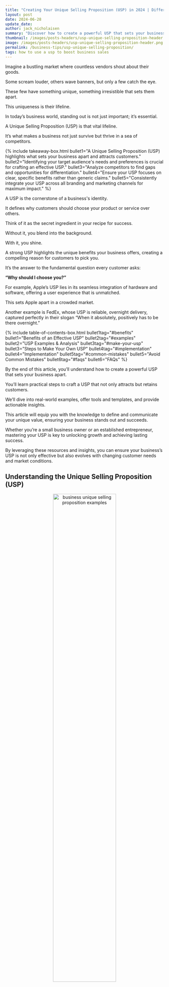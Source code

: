 ```yaml
---
title: "Creating Your Unique Selling Proposition (USP) in 2024 | Differentiate Your Business and Attract Loyal Customers"
layout: post
date: 2024-06-28
update_date: 
author: jack_nicholaisen
summary: "Discover how to create a powerful USP that sets your business apart, attracts loyal customers, and drives growth. Learn key strategies and real-world examples."
thumbnail: /images/posts-headers/usp-unique-selling-proposition-header.png
image: /images/posts-headers/usp-unique-selling-proposition-header.png
permalink: /business-tips/usp-unique-selling-proposition/
tags: how to use a usp to boost business sales
---
```


Imagine a bustling market where countless vendors shout about their goods. 

Some scream louder, others wave banners, but only a few catch the eye. 

These few have something unique, something irresistible that sets them apart. 

This uniqueness is their lifeline. 

In today’s business world, standing out is not just important; it’s essential. 

A Unique Selling Proposition (USP) is that vital lifeline. 

It’s what makes a business not just survive but thrive in a sea of competitors.

{% include takeaway-box.html bullet1="A Unique Selling Proposition (USP) highlights what sets your business apart and attracts customers." bullet2="Identifying your target audience's needs and preferences is crucial for crafting an effective USP." bullet3="Analyze competitors to find gaps and opportunities for differentiation." bullet4="Ensure your USP focuses on clear, specific benefits rather than generic claims." bullet5="Consistently integrate your USP across all branding and marketing channels for maximum impact." %}

A USP is the cornerstone of a business's identity. 

It defines why customers should choose your product or service over others. 

Think of it as the secret ingredient in your recipe for success. 

Without it, you blend into the background. 

With it, you shine. 

A strong USP highlights the unique benefits your business offers, creating a compelling reason for customers to pick you. 

It’s the answer to the fundamental question every customer asks: 

**“Why should I choose you?”**

For example, Apple’s USP lies in its seamless integration of hardware and software, offering a user experience that is unmatched. 

This sets Apple apart in a crowded market. 

Another example is FedEx, whose USP is reliable, overnight delivery, captured perfectly in their slogan “When it absolutely, positively has to be there overnight.”

{% include table-of-contents-box.html bullet1tag="#benefits" bullet1="Benefits of an Effective USP" bullet2tag="#examples" bullet2="USP Examples & Analysis" bullet3tag="#make-your-usp" bullet3="Steps to Make Your Own USP" bullet4tag="#implementation" bullet4="Implementation" bullet5tag="#common-mistakes" bullet5="Avoid Common Mistakes" bullet6tag="#faqs" bullet6="FAQs" %}

By the end of this article, you’ll understand how to create a powerful USP that sets your business apart. 

You’ll learn practical steps to craft a USP that not only attracts but retains customers. 

We’ll dive into real-world examples, offer tools and templates, and provide actionable insights. 

This article will equip you with the knowledge to define and communicate your unique value, ensuring your business stands out and succeeds. 

Whether you’re a small business owner or an established entrepreneur, mastering your USP is key to unlocking growth and achieving lasting success.

By leveraging these resources and insights, you can ensure your business’s USP is not only effective but also evolves with changing customer needs and market conditions.

## Understanding the Unique Selling Proposition (USP)

<center>
<img alt="business unique selling proposition examples" src="/images/content/wolf-of-wallstreet.png" title="why does a business analyze and identify its unique selling proposition?" style="width: 63%; height: 63%">
</center>

**Definition**: A Unique Selling Proposition (USP) is a distinct and compelling reason why customers should choose your product or service over competitors. 

It’s a clear statement that highlights the unique benefits and value your business offers. 

Essentially, a USP is the core of what makes your business special. 

It’s not just about being different; it’s about being better in a way that matters to your customers. 

A strong USP answers the question, “Why should I buy from you?”

**Purpose**: Your USP differentiates your business from competitors. 

It positions your brand in the minds of consumers, making it the preferred choice for their needs. 

A well-crafted USP communicates the unique value you provide, which competitors cannot easily replicate. 

This differentiation creates a competitive edge, helping you attract and retain customers. 

In a crowded marketplace, a clear USP cuts through the noise, capturing the attention of your target audience and converting interest into sales.
<a id="benefits"> 

For example, Domino’s Pizza built its USP around a powerful promise: “You get fresh, hot pizza delivered to your door in 30 minutes or less – or it’s free.” 

This promise addressed a common customer pain point – delivery time – and set Domino’s apart from other pizza chains.

## The Benefits of a Strong USP

<center>
<img alt="what is a business' unique selling proposition?" src="/images/content/customer.png" title="what is the importance of a business’s unique selling proposition" style="width: 63%; height: 63%">
</center>

It’s a powerful tool that can drive business growth and success.

In short, your USP will attract customers, build brand loyalty, provide a competitive edgs, and enhance marking clarity.

### 1. Customer Attraction:  

A clear USP draws in potential customers by directly addressing their needs and desires. 

When your USP resonates with what your target audience values most, it acts like a magnet. 

Customers quickly understand why your product or service is the best choice for them. 

For example, Dollar Shave Club’s USP, “A great shave for a few bucks a month,” attracts customers looking for quality and affordability in their grooming routine. 

According to a survey by <a href="https://kurve.co.uk/blog/b2b-marketing-statistics#1" target="_blank">Kurve</a>, 90% of B2B buyers research 2-7 websites before making a purchase.

This shows that your potential customs will only become your customers if they see that you provide the remedy to their problem BETTER than your competition. 

Your USP helps you stand out from the rest.

### 2. Customer Loyalty:  

Building trust and long-term relationships with customers hinges on a consistent and compelling USP. 

When customers find that your business reliably delivers on its promise, they stick around. 

This loyalty is not just about repeat purchases but also about advocacy. 

Loyal customers often become brand ambassadors, spreading the word about your unique offerings. 

For instance, TOMS Shoes’ USP of donating a pair of shoes for every pair purchased has created a loyal customer base that values social impact. 

This approach has helped TOMS distribute over 100 million pairs of shoes to children in need.

### 3. Competitive Advantage:  

A strong USP helps you stand out in a crowded marketplace. 

It highlights what sets you apart and why customers should choose you over the competition. 

This differentiation is crucial in industries where many companies offer similar products or services. 

Take Southwest Airlines, for example. 

Their USP of no hidden fees and free checked bags sets them apart in the airline industry, where additional fees are the norm. 

This clear advantage attracts cost-conscious travelers looking for transparency and value.

### 4. Clarity in Marketing Efforts: 

A well-defined USP streamlines your marketing efforts by providing a clear, consistent message across all channels. 

It ensures that your marketing communications are focused and cohesive, which improves engagement and conversion rates. 

When your marketing team knows exactly what makes your business unique, they can craft messages that resonate more effectively with your audience. 
<a id="examples"> 

For example, Slack’s USP of “a messaging app for teams that replaces email” simplifies their marketing message, making it easy for potential customers to understand the value Slack brings to their workflow. 

This clarity in messaging has contributed to Slack’s rapid growth, with over 12 million daily active users.

## Real-World USP Analysis

A strong Unique Selling Proposition (USP) can transform a small business from struggling to thriving. 

Crafting a compelling USP requires understanding what your customers value most and how you can deliver that in a way your competitors cannot.

Here we'll analyze 17 case studies showcasing how businesses have leveraged their USPs to achieve success.

Each company’s unique approach to meeting customer needs demonstrates how a strong USP can lead to brand growth and differentiation in the marketplace.

### 1. Apple:

<center>
<img alt="what is a business usp" src="/images/content/logos/apple.png" title="business usp meaning" style="width: 63%; height: 63%">
</center>

- **USP**: Seamless integration of hardware and software, delivering an unparalleled user experience.
- **Overview**: Apple’s products are known for their sleek design, intuitive interfaces, and innovative features. Their USP is encapsulated in the slogan, “Think Different,” which appeals to customers who value creativity and innovation.
- **Success**: Apple has created a loyal customer base and a strong brand identity, leading to its position as one of the most valuable companies in the world.
- **Lessons**: Focusing on seamless integration and user experience can create a powerful brand identity and customer loyalty.
- **Source**: <a href="https://www.marketingstrategy.com/the-importance-of-apples-brand-positioning/" target="_blank">Apple</a>

### 2. Warby Parker:

<center>
<img alt="business usp examples" src="/images/content/logos/warby-parker.png" title="how to create your business usp" style="width: 63%; height: 63%">
</center>

- **USP**: “Try 5 frames at home for free.”
- **Overview**: Warby Parker revolutionized the eyewear industry by introducing a home try-on program, allowing customers to select and test frames at home before purchasing, combined with affordable pricing.
- **Success**: The company’s innovative approach and competitive pricing helped it grow rapidly, reaching a valuation of $6.8 billion in 2021.
- **Lessons**: Offering a unique and convenient shopping experience can set you apart in a crowded market.
- **Source**: <a href="https://bmtoolbox.net/stories/warby-parker/" target="_blank">Warby Parker</a>

### 3. Southwest Airlines:

<center>
<img alt="what is business usp" src="/images/content/logos/southwest-airlines.png" title="how does a business’s usp affect its marketing plans?" style="width: 63%; height: 63%">
</center>

- **USP**: Commitment to low fares and excellent customer service.
- **Overview**: Southwest’s “Bags fly free” policy and no hidden fees approach differentiate them in the airline industry. They emphasize a fun and friendly flying experience.
- **Success**: Southwest has cultivated a loyal customer base and maintained strong financial performance, becoming a major player in the airline industry.
- **Lessons**: Offering transparent pricing and excellent service can build customer trust and loyalty.
- **Source**: <a href="https://www.mbaskool.com/swot-analysis/airlines/4271-southwest-airlines.html" target="_blank">Southwest Airlines</a>

### 4. Dollar Shave Club:

<center>
<img alt="what benefits does a usp offer a business?" src="/images/content/logos/dollar-shave-club.png" title="Strategies for crafting an effective USP" style="width: 63%; height: 63%">
</center>

- **USP**: “A great shave for a few bucks a month. No commitment. No fees.”
- **Overview**: Launched in 2011, Dollar Shave Club disrupted the razor industry with its innovative subscription-based model, offering high-quality razors at an affordable price directly to consumers.
- **Success**: By offering convenience and affordability, Dollar Shave Club attracted millions of subscribers and was acquired by Unilever for $1 billion in 2016.
- **Lessons**: Addressing a common pain point with a simple, clear USP can lead to significant market disruption and success.
- **Source**: <a href="https://thestrategystory.com/2021/07/05/dollar-shave-club-business-model/" target="_blank">Dollar Shave Club</a>

### 5. Nike:

<center>
<img alt="Examples of successful unique selling propositions" src="/images/content/logos/nike.png" title="USP for small businesses" style="width: 63%; height: 63%">
</center>

- **USP**: Empowering athletes and providing high-quality, performance-driven products.
- **Overview**: Nike’s slogan, “Just Do It,” inspires and motivates people to push their limits and achieve their goals. The brand is synonymous with athletic excellence and personal achievement.
- **Success**: Nike has built a strong global presence and a loyal customer base, making it a leader in the sportswear industry.
- **Lessons**: Inspiring and motivating customers through powerful messaging can drive brand loyalty and market leadership.
- **Source**: <a href="https://businessmodelanalyst.com/nike-marketing-strategy/" target="_blank">Nike</a>

### 6. Innocent Drinks:

<center>
<img alt="How to differentiate your business in a crowded market" src="/images/content/logos/innocent-smoothies.png" title="Benefits of a strong unique selling proposition" style="width: 63%; height: 63%">
</center>

- **USP**: “Natural, healthy, and ethically sourced smoothies.”
- **Overview**: Innocent Drinks, founded in 1999, focused on providing healthy beverages made from natural and ethically sourced ingredients, appealing to health-conscious consumers.
- **Success**: Their commitment to health and sustainability resonated with consumers, leading to significant growth and a majority acquisition by Coca-Cola in 2013.
- **Lessons**: Aligning your USP with current consumer values, like health and sustainability, can drive success.
- **Source**: <a href="https://pressreels.com/a-success-story-of-sustainable-growth-the-rise-of-innocent-drinks/33584" target="_blank">Innocent Drinks</a>

### 7. Amazon:

<center>
<img alt="Steps to develop your business's USP" src="/images/content/logos/amazon.png" title="Importance of a unique selling proposition for startups" style="width: 63%; height: 63%">
</center>

- **USP**: Convenience and customer-centricity.
- **Overview**: Amazon’s promise of fast, reliable delivery and a vast selection of products at competitive prices sets it apart. The slogan “Earth’s most customer-centric company” reflects their commitment to an exceptional shopping experience.
- **Success**: Amazon has become a global e-commerce giant, with millions of loyal customers and a strong market presence.
- **Lessons**: Prioritizing customer convenience and satisfaction can lead to significant business growth and customer loyalty.
- **Source**: <a href="https://www.swotandpestle.com/amazon-inc/" target="_blank">Amazon</a>

### 8. Rent the Runway:

<center>
<img alt="How to attract loyal customers with a USP" src="/images/content/logos/rent-the-runway.png" title="Real-world USP examples and analysis" style="width: 63%; height: 63%">
</center>

- **USP**: “Rent designer dresses for a fraction of the cost.”
- **Overview**: Founded in 2009, Rent the Runway offers a rental service for high-end fashion, making designer clothing accessible and affordable to a wider audience.
- **Success**: The company’s USP appealed to fashion-conscious consumers, helping it secure over $190 million in funding and a valuation of $1 billion.
- **Lessons**: Making luxury affordable and accessible can attract a broad customer base.
- **Source**: <a href="https://startupguide.hbs.edu/expert-insight/watch-the-race-to-1-billion-how-rent-the-runway-became-a-unicorn/" target="_blank">Rent the Runway</a>

### 9. Tesla:

<center>
<img alt="Creating a compelling unique selling proposition" src="/images/content/logos/tesla.png" title="USP ideas for new businesses" style="width: 63%; height: 63%">
</center>

- **USP**: Innovation and sustainability.
- **Overview**: Tesla’s electric vehicles offer cutting-edge technology, high performance, and zero emissions. Their mission, “To accelerate the world’s transition to sustainable energy,” resonates with environmentally conscious consumers and tech enthusiasts.
- **Success**: Tesla has disrupted the automotive industry and established itself as a leader in electric vehicles and renewable energy solutions.
- **Lessons**: Focusing on innovation and sustainability can attract a dedicated customer base and position a brand as an industry leader.
- **Source**: <a href="https://hbr.org/2020/02/how-tesla-sets-itself-apart" target="_blank">Tesla</a>

### 10. TOMS Shoes:

<center>
<img alt="How to highlight unique benefits in a USP" src="/images/content/logos/toms.png" title="Effective USP implementation strategies" style="width: 63%; height: 63%">
</center>

- **USP**: “One for One. For every pair purchased, a pair is given to a child in need.”
- **Overview**: TOMS Shoes built its brand around a strong social mission, blending commerce with philanthropy by donating a pair of shoes for every pair purchased.
- **Success**: This unique model resonated with socially conscious consumers, resulting in the donation of over 100 million pairs of shoes.
- **Lessons**: A compelling social mission can differentiate your brand and drive customer loyalty.
- **Source**: <a href="https://thestrategystory.com/blog/toms-swot-analysis/" target="_blank">TOMS Shoes</a>

### 11. Blaze Pizza:

<center>
<img alt="Common mistakes in creating a unique selling proposition" src="/images/content/logos/blaze-pizza.png" title="How to analyze competitors for USP development" style="width: 63%; height: 63%">
</center>

- **USP**: “Customizable pizzas, fast-fired in 180 seconds.”
- **Overview**: Blaze Pizza offers a personalized dining experience with customizable pizzas that are fast-fired in just 180 seconds, catering to the modern consumer’s desire for speed and personalization.
- **Success**: Rapid growth to over 300 locations in just a few years, with backing from celebrity investors like LeBron James.
- **Lessons**: Combining customization with speed can appeal to modern consumers’ desire for personalization and convenience.
- **Source**: <a href="https://swotanalytica.com/amity/blaze-pizza-expanding-to-gain-global-footprint.php" target="_blank">Blaze Pizza</a>

### 12. Spotify:

<center>
<img alt="Role of customer feedback in refining your USP" src="/images/content/logos/spotify.png" title="Best practices for integrating a USP into branding" style="width: 63%; height: 63%">
</center>

- **USP**: “Music for everyone.”
- **Overview**: Spotify revolutionized the music industry by offering a vast library of music accessible through both free ad-supported and premium subscription models, allowing users to stream music anytime, anywhere.
- **Success**: Spotify has grown to over 345 million active users, with 155 million paying subscribers as of 2021, becoming a dominant player in the music streaming industry.
- **Lessons**: Providing flexible options that cater to different user needs and preferences can drive widespread adoption and customer loyalty.
- **Source**: <a href="https://businessmodelanalyst.com/spotify-business-model/" target="_blank">Spotify</a>

### 13. Airbnb:

<center>
<img alt="Measuring the success of your unique selling proposition" src="/images/content/logos/airbnb.png" title="USP tips for consistent marketing messaging" style="width: 63%; height: 63%">
</center>

- **USP**: “Belong anywhere.”
- **Overview**: Airbnb disrupted the hospitality industry by allowing people to rent out their homes or spare rooms, offering travelers unique, personalized, and often more affordable lodging options.
- **Success**: Airbnb has hosted over 800 million guests since its inception in 2008 and continues to expand globally, with a valuation exceeding $100 billion.
- **Lessons**: Leveraging the sharing economy to create unique, customer-centric experiences can lead to massive industry disruption and success.
- **Source**: <a href="https://www.swotandpestle.com/airbnb/" target="_blank">Airbnb</a>

### 14. Patagonia:

<center>
<img alt="How to train your team on communicating your USP" src="/images/content/logos/patagonia.png" title="Real-world USP case studies for inspiration" style="width: 63%; height: 63%">
</center>

- **USP**: “Build the best product, cause no unnecessary harm, use business to inspire and implement solutions to the environmental crisis.”
- **Overview**: Patagonia is an outdoor apparel brand known for its commitment to environmental sustainability, ethical sourcing, and high-quality, durable products.
- **Success**: Patagonia has built a loyal customer base that values sustainability and ethical business practices, contributing to its strong market presence and profitability.
- **Lessons**: Aligning your brand with strong ethical values and sustainability can attract dedicated customers and drive long-term success.
- **Source**: <a href="https://thestrategystory.com/blog/patagonia-pestel-analysis/" target="_blank">Patagonia</a>

### 15. Zappos:

<center>
<img alt="How to use a USP to boost business sales" src="/images/content/logos/zappos.png" title="Impact of a USP on customer attraction and retention" style="width: 63%; height: 63%">
</center>

- **USP**: Exceptional customer service.
- **Overview**: Zappos offers a 365-day return policy and free shipping both ways, ensuring a hassle-free shopping experience. Their focus on customer satisfaction and company culture of going above and beyond for customers makes them stand out.
- **Success**: Zappos has achieved rapid growth and was acquired by Amazon for $1.2 billion, highlighting their strong market presence.
- **Lessons**: Prioritizing customer service can differentiate a brand and drive business success.
- **Source**: <a href="https://tinuiti.com/blog/ecommerce/lessons-we-can-learn-from-zappos-part-1-of-2/" target="_blank">Zappos</a>

### 16. Zoom:

<center>
<img alt="Creating a USP that resonates with your target audience" src="/images/content/logos/zoom.png" title="Tools and resources for crafting a unique selling proposition" style="width: 63%; height: 63%">
</center>

- **USP**: “Video conferencing that just works.”
- **Overview**: Zoom provides a reliable, easy-to-use video conferencing platform that supports seamless virtual meetings, webinars, and online collaboration, crucial during the COVID-19 pandemic.
- **Success**: Zoom’s user base skyrocketed from 10 million daily meeting participants in December 2019 to over 300 million in April 2020, solidifying its position as a leader in remote communication.
- **Lessons**: Focusing on reliability and ease of use can lead to rapid adoption and customer satisfaction, especially during critical times.
- **Source**: <a href="https://thestrategystory.com/2021/03/19/zooms-growth-strategy/" target="_blank">Zoom</a>

### 17. Peloton:

<center>
<img alt="How to differentiate your business through a strong USP" src="/images/content/logos/peloton.png" title="Key elements of a successful unique selling proposition" style="width: 63%; height: 63%">
</center>

- **USP**: “The best cardio machine on the planet. Delivered.”
- **Overview**: Peloton offers high-quality exercise equipment combined with live and on-demand fitness classes, creating an immersive at-home workout experience.
- **Success**: Peloton’s innovative approach to home fitness has garnered over 4.4 million members as of 2021, with significant revenue growth and market presence.
<a id="make-your-usp"> 
- **Lessons**: Integrating technology with fitness to provide engaging, convenient, and motivating experiences can drive strong customer loyalty and business growth.
- **Source**: <a href="https://bstrategyhub.com/diving-deep-into-pelotons-business-model/" target="_blank">Peloton</a>

## Steps for Crafting Your Own Unique Selling Proposition

<center>
<img alt="USP for enhancing marketing clarity and effectiveness" src="/images/content/brainstorming.png" title="Understanding the purpose of a unique selling proposition" style="width: 63%; height: 63%">
</center>

### Identify Your Target Audience:

To craft a compelling USP, start by identifying your target audience. 

This involves understanding their needs, pain points, and what they value most. 

**Conduct market research to gather insights.** 

Use surveys, focus groups, and social media listening to collect feedback directly from your audience. 

Tools like <a href="https://analytics.google.com/" target="_blank">Google Analytics</a> can provide valuable data on customer behavior and preferences. 

For example, if your target audience is young professionals seeking convenience, your USP should highlight how your product or service saves time and simplifies their lives.

### Analyze Your Competitors:

Understanding what your competitors offer is crucial. 

Analyze their strengths and weaknesses to find gaps in the market. 

A SWOT analysis (Strengths, Weaknesses, Opportunities, Threats) can help you see where your business stands relative to the competition. 

**Identify areas where you can differentiate yourself.** 

For instance, if competitors focus on price, you might differentiate by emphasizing superior quality or exceptional customer service. 

Tools like <a href="https://www.semrush.com/" target="_blank">SEMrush</a> and <a href="https://ahrefs.com/" target="_blank">Ahrefs</a> can provide insights into competitors’ strategies and market positioning.

### Highlighting Unique Benefits:

**Focus on benefits rather than features.** 

Benefits show how your product or service improves the customer’s life. 

Real-life examples make these benefits tangible. 

For instance, instead of saying “Our software has advanced security features,” highlight the benefit: “Our software keeps your data safe, giving you peace of mind.” 

Consider how Starbucks emphasizes the “third place” experience – a unique environment between home and work where customers can relax and socialize, which differentiates it from other coffee shops.

### Creating a Clear and Compelling Statement:

Your USP should be short, clear, and focused. 

It should convey the unique benefit in a way that’s easy to understand and remember. 

Here’s a simple structure for a powerful USP: 

“For [target audience], [your product/service] offers [unique benefit] because [reason].” 

### Tips for Writing an Impactful USP:  

**1. Be Specific**: General statements don’t stand out. Specificity creates a stronger impression.

**2. Use Simple Language**: Avoid jargon. Clear, straightforward language works best.

**3. Highlight Benefits**: Always emphasize what the customer gains.

**4. Test and Refine**: Use A/B testing to see which USP resonates most with your audience. Tools like <a href="https://www.optimizely.com/" target="_blank">Optimizely</a> can help with this.
<a id="implementation"> 

For example, FedEx’s classic USP, “When it absolutely, positively has to be there overnight,” is clear, specific, and highlights the benefit of reliable, fast delivery. 

Another great example is M&Ms’ “Melts in your mouth, not in your hands,” which directly addresses a common pain point for candy lovers and emphasizes a unique benefit.

## Implementing Your USP

<center>
<img alt="How to create a USP for a startup" src="/images/content/implementation.png" title="USP tips for new business owners" style="width: 63%; height: 63%">
</center>

Effectively implementing your USP involves consistent messaging across all channels, thorough team training, and regular measurement and refinement. 

These steps ensure that your unique value proposition not only attracts customers but also retains them, driving sustained business success.

### Integrating USP into Branding and Messaging:

Your USP must be woven into the fabric of your brand and consistently reflected in all your marketing channels. 

This includes your website, social media, advertisements, and even customer service interactions. 

Consistency ensures that your message remains clear and strong, reinforcing your unique value proposition in the minds of your customers.

For example, <a href="https://www.warbyparker.com/" target="_blank">Warby Parker's</a> USP is centered around offering stylish eyewear at an affordable price while providing excellent customer service. 

This message is consistently communicated across their website, social media, and marketing materials. 

Their branding emphasizes affordability, style, and social impact, which aligns with their mission of providing a free pair of glasses for every pair sold.

To achieve cohesive branding, use tools like <a href="https://www.canva.com/" target="_blank">Canva</a> for consistent design templates and <a href="https://www.hootsuite.com/" target="_blank">Hootsuite</a> for managing and scheduling social media posts. 

These tools help maintain a uniform look and message across all platforms.

### Training Your Team:  

Ensuring that your team understands and effectively communicates your USP is crucial. 

They are the ambassadors of your brand and must be able to articulate your unique value proposition confidently and clearly. 

This requires comprehensive training.

Create scripts and training modules that detail the key aspects of your USP. 

Role-playing exercises can be particularly effective in helping team members practice and perfect their delivery. 

For instance, <a href="https://www.zapposinsights.com/" target="_blank">Zappos</a>, known for its exceptional customer service, trains its employees extensively to ensure they embody the company’s USP in every interaction. 

Their training program includes a four-week course focused on company culture and customer service skills.

Tools like <a href="https://www.lessonly.com/" target="_blank">Lessonly</a> can help in creating interactive training modules, while platforms like <a href="https://slack.com/" target="_blank">Slack</a> can facilitate ongoing team communication and reinforcement of the USP.

### Measuring the Effectiveness of Your USP:  

To ensure your USP is effective, you need to track specific metrics and key performance indicators (KPIs). 

These might include customer acquisition rates, customer retention rates, and engagement metrics such as click-through rates on marketing campaigns.

Use analytics tools like <a href="https://analytics.google.com/" target="_blank">Google Analytics</a> and <a href="https://www.hubspot.com/" target="_blank">HubSpot</a> to monitor these metrics. 

For example, track how changes in your USP or its communication impact website traffic and conversion rates. 

If your USP is resonating, you should see improvements in these metrics.

Gather feedback from customers through surveys and reviews to understand their perception of your USP. 

Use tools like <a href="https://www.surveymonkey.com/" target="_blank">SurveyMonkey</a> to create and distribute surveys easily. 

Continuous improvement is key. 
<a id="common-mistakes"> 

Analyze the feedback and performance data to refine your USP and its implementation. 

This iterative process helps ensure that your USP remains relevant and compelling.

## Common Mistakes to Avoid

<center>
<img alt="Steps to define a USP for a new company" src="/images/content/obstacles.png" title="Effective USPs for new online businesses" style="width: 63%; height: 63%">
</center>

Specific, achievable claims and a commitment to customer feedback are key to creating a compelling USP that drives business success.

By avoiding the following common mistakes, you ensure your USP is strong, credible, and resonates with your target audience. 

### Generic Claims:  

Avoid vague and unsubstantiated statements. 

A USP must be specific and clearly articulate what sets your business apart. 

Generic claims like "best quality" or "excellent service" fail to resonate because they are too broad and overused. 

Customers see through these empty promises. 

Instead, highlight unique aspects of your product or service. 

For instance, instead of saying "best quality," specify what makes your quality superior. 

Mention materials, craftsmanship, or unique processes. 

A company like <a href="https://www.dyson.com/" target="_blank">Dyson</a> excels at this. 

Their USP isn't just about quality vacuum cleaners. 

They focus on specific benefits like "advanced cyclone technology for powerful suction."

### Overpromising:  

Ensure your USP is realistic and achievable. 

Overpromising sets unrealistic expectations and leads to customer disappointment. 

This erodes trust and damages your brand reputation. 

Stick to promises you can consistently deliver. 

For example, if you claim “fastest delivery,” make sure you have the logistics to back it up. 

An illustrative case is <a href="https://www.fedex.com/en-us/shipping/overnight.html" target="_blank">FedEx</a>. 

Their promise, “When it absolutely, positively has to be there overnight,” is compelling but also based on robust logistics capabilities. 

They can fulfill this promise reliably, reinforcing their credibility and customer trust.

### Ignoring Customer Feedback:  

Ignoring customer feedback is a critical mistake. 

Feedback provides valuable insights into what customers value and areas needing improvement. 

Regularly solicit and analyze feedback to refine your USP. 

Adapt based on what customers say. 

This shows you listen and care about their experience, which fosters loyalty. 

For example, <a href="https://slack.com/features/customer-feedback" target="_blank">Slack</a> continually evolves its platform based on user feedback. 
<a id="faqs"> 

They actively engage with users, gather feedback, and implement changes. 

This iterative process helps them stay relevant and meet user needs effectively.

## FAQs - Frequently Asked Questions About Unique Selling Propositions (USPs)

<center>
<img alt="Importance of a strong USP for new businesses" src="/images/content/faqs-section.png" title="How to leverage a USP to grow a new business" style="width: 63%; height: 63%">
</center>

<br>

<link rel="stylesheet" href="/assets/css/faq-styles.css">

{% include faq-template.html faq_data="faq_business_tips_usp_unique_selling_point" %}

<br>

## In Summary...

Creating a compelling Unique Selling Proposition (USP) is vital for setting your business apart in a crowded marketplace. 

We’ve covered essential steps to craft a strong USP, starting with understanding what a USP is and its purpose. 

You’ve learned how to identify your target audience, analyze your competitors, highlight unique benefits, and create a clear and compelling statement. 

Through real-world case studies, you saw how small businesses leveraged strong USPs to achieve significant success.

We also explored the importance of implementing your USP consistently across all branding and marketing efforts, training your team to communicate it effectively, and measuring its success using specific metrics.

Moreover, we discussed common mistakes to avoid, such as making generic claims, overpromising, and ignoring customer feedback. 

As a business owner, you have the power to shape how your brand is perceived. 

Crafting a strong USP is a proactive step towards distinguishing your business and creating a loyal customer base. 

By focusing on the unique value you offer, you can attract the right customers, build lasting relationships, and stand out from your competitors. 

Remember, the effort you put into understanding your audience and refining your USP will pay off in increased customer satisfaction and business growth.

Now is the time to put these insights into action. 

Start crafting or refining your USP today to ensure your business stands out and thrives. 

<a href="https://calendly.com/businessinitiative/30-minute-consultation-call" target="_blank">Schedule a consultation call</a> with Business Initiative today to get personalized guidance on developing a USP that truly resonates with your target audience. 

<a href="https://www.businessinitiative.org/contact/" target="_blank">Use our contact form</a> to reach out and begin your journey towards a stronger, more compelling brand identity.

For ongoing tips and insights, subscribe to The Initiative Newsletter and follow us on X.

Stay updated with the latest trends and strategies to keep your business ahead of the competition.

By applying the information outlined in this article, you gain a clear strategy for differentiating your business. 

You’ll attract more customers, foster loyalty, and drive growth through a well-defined and consistently communicated USP. 

Don’t wait—take the first step towards a stronger business presence today.

<br>
<a href="https://twitter.com/intent/tweet?screen_name=BisInitiative&ref_src=twsrc%5Etfw" class="twitter-mention-button" data-size="large" data-show-count="false">Tweet to @BisInitiative</a><script async src="https://platform.twitter.com/widgets.js" charset="utf-8"></script>
<br>

<iframe src="https://embeds.beehiiv.com/e19ce286-1d77-44e9-b09f-22d4f7c6f0bf" data-test-id="beehiiv-embed" width="100%" height="320" frameborder="0" scrolling="no" style="border-radius: 4px; border: 2px solid #e5e7eb; margin: 0; background-color: transparent;"></iframe>

## Additional Resources

Creating a compelling USP requires careful planning and clear articulation. 

Utilize the following resources to streamline the process and ensure you cover all critical aspects.

These tools and strategies provide the foundation for crafting a strong USP that effectively differentiates your business and attracts your target audience.

**USP Creation Worksheets**: 

These worksheets guide you through the process of identifying your target audience, analyzing competitors, and highlighting your unique benefits. 

They help structure your thoughts and ensure you don’t miss any essential elements. 

Download comprehensive USP creation worksheets from <a href="https://blog.hubspot.com/sales/unique-selling-proposition" target="_blank">HubSpot</a> or <a href="https://www.mindtools.com/ato7bb1/4-steps-to-find-your-unique-selling-proposition" target="_blank">Mind Tools</a> to get started.

**Recommended Reading and Courses**: 

Gain deeper insights and expand your knowledge by diving into these resources:

- *"<a href="https://www.amazon.com/Building-StoryBrand-Clarify-Message-Customers/dp/0718033329" target="_blank">Building a StoryBrand: Clarify Your Message So Customers Will Listen</a>"* by Donald Miller. This book provides a framework for creating a clear, compelling message that resonates with your audience.

- *"<a href="https://www.amazon.com/Purple-Cow-New-Transform-Remarkable/dp/1591843170" target="_blank">Purple Cow: Transform Your Business by Being Remarkable</a>"* by Seth Godin. This classic offers valuable lessons on how to stand out in a crowded marketplace.

- Online courses like Coursera’s <a href="https://www.coursera.org/specializations/marketing-strategy" target="_blank">Marketing Strategy Specialization</a> or Udemy’s <a href="https://www.udemy.com/course/unique-selling-proposition-mini-course/" target="_blank">Unique Selling Proposition Mastery</a> provide structured learning paths and practical exercises.

**Expert Interviews**:

Learning from those who have successfully navigated the marketing landscape can provide invaluable insights and inspiration. 

Here are a few experts whose perspectives can help you refine your USP:

- **Neil Patel**: A renowned digital marketing expert, Neil Patel frequently shares his expertise on creating effective USPs and marketing strategies. His blog, <a href="https://neilpatel.com/blog/" target="_blank">NeilPatel.com</a>, offers a wealth of information and practical advice.

- **Marie Forleo**: An entrepreneur and marketing strategist, Marie Forleo emphasizes the importance of authenticity and clarity in messaging. Her interview series, <a href="https://www.marieforleo.com/marietv/" target="_blank">MarieTV</a>, features discussions with successful entrepreneurs and marketing professionals who share their secrets to success.

- **Seth Godin**: A marketing guru and author, Seth Godin’s insights into creating remarkable products and services are timeless. His blog, <a href="https://seths.blog/" target="_blank">Seth’s Blog</a>, provides daily nuggets of wisdom on how to stand out and make an impact.

By using these templates and tools, diving into the recommended readings and courses, and absorbing insights from marketing experts, you can craft a USP that not only differentiates your business but also resonates deeply with your target audience. 

These resources provide a solid foundation and ongoing inspiration to refine and perfect your unique selling proposition.

<br>
<details>
<summary><b>Sources</b></summary>
<br>
<p></p>
<ul>
    <li><a href="https://analytics.google.com/" target="_blank">Google Analytics</a></li>
    <li><a href="https://www.semrush.com/" target="_blank">SEMrush</a></li>
    <li><a href="https://ahrefs.com/" target="_blank">Ahrefs</a></li>
    <li><a href="https://www.optimizely.com/" target="_blank">Optimizely</a></li>
    <li><a href="https://neilpatel.com/blog/" target="_blank">NeilPatel.com</a></li>
    <li><a href="https://www.marieforleo.com/marietv/" target="_blank">MarieTV</a></li>
    <li><a href="https://seths.blog/" target="_blank">Seth’s Blog</a></li>
    <li><a href="https://hbr.org/2020/02/how-tesla-sets-itself-apart" target="_blank">Tesla</a></li>
    <li><a href="https://www.mbaskool.com/swot-analysis/airlines/4271-southwest-airlines.html" target="_blank">Southwest Airlines</a></li>
    <li><a href="https://bmtoolbox.net/stories/warby-parker/" target="_blank">Warby Parker</a></li>
    <li><a href="https://www.marketingstrategy.com/the-importance-of-apples-brand-positioning/" target="_blank">Apple</a></li>
    <li><a href="https://thestrategystory.com/2021/07/05/dollar-shave-club-business-model/" target="_blank">Dollar Shave Club</a></li>
    <li><a href="https://businessmodelanalyst.com/nike-marketing-strategy/" target="_blank">Nike</a></li>
    <li><a href="https://pressreels.com/a-success-story-of-sustainable-growth-the-rise-of-innocent-drinks/33584" target="_blank">Innocent Drinks</a></li>
    <li><a href="https://www.swotandpestle.com/amazon-inc/" target="_blank">Amazon</a></li>
    <li><a href="https://startupguide.hbs.edu/expert-insight/watch-the-race-to-1-billion-how-rent-the-runway-became-a-unicorn/" target="_blank">Rent the Runway</a></li>
    <li><a href="https://thestrategystory.com/blog/toms-swot-analysis/" target="_blank">TOMS Shoes</a></li>
    <li><a href="https://swotanalytica.com/amity/blaze-pizza-expanding-to-gain-global-footprint.php" target="_blank">Blaze Pizza</a></li>
    <li><a href="https://businessmodelanalyst.com/spotify-business-model/" target="_blank">Spotify</a></li>
    <li><a href="https://www.swotandpestle.com/airbnb/" target="_blank">Airbnb</a></li>
    <li><a href="https://thestrategystory.com/blog/patagonia-pestel-analysis/" target="_blank">Patagonia</a></li>
    <li><a href="https://tinuiti.com/blog/ecommerce/lessons-we-can-learn-from-zappos-part-1-of-2/" target="_blank">Zappos</a></li>
    <li><a href="https://thestrategystory.com/2021/03/19/zooms-growth-strategy/" target="_blank">Zoom</a></li>
    <li><a href="https://bstrategyhub.com/diving-deep-into-pelotons-business-model/" target="_blank">Peloton</a></li>
    <li><a href="https://blog.hubspot.com/sales/unique-selling-proposition" target="_blank">HubSpot</a></li>
    <li><a href="https://www.mindtools.com/ato7bb1/4-steps-to-find-your-unique-selling-proposition" target="_blank">Mind Tools</a></li>
    <li><a href="https://www.amazon.com/Purple-Cow-New-Transform-Remarkable/dp/1591843170" target="_blank">Purple Cow: Transform Your Business by Being Remarkable</a></li>
    <li><a href="https://www.amazon.com/Building-StoryBrand-Clarify-Message-Customers/dp/0718033329" target="_blank">Building a StoryBrand: Clarify Your Message So Customers Will Listen</a></li>
    <li><a href="https://www.coursera.org/specializations/marketing-strategy" target="_blank">Coursera</a></li>
    <li><a href="https://www.udemy.com/course/unique-selling-proposition-mini-course/" target="_blank">Udemy</a></li>
    <li><a href="https://kurve.co.uk/blog/b2b-marketing-statistics#1" target="_blank">Kurve</a></li>
</ul>
</details>




